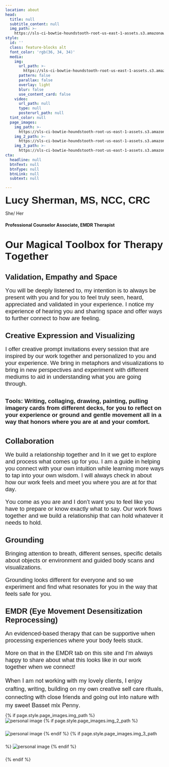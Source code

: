```yaml
---
location: about
head:
  title: null
  subtitle_content: null
  img_path: >-
    https://sls-ci-bowtie-houndstooth-root-us-east-1-assets.s3.amazonaws.com/NickArrasate/perceptivecounseling/1651594996005-Optimized-IMG_2230.jpeg
style:
  id: ''
  class: feature-blocks alt
  font_color: 'rgb(36, 34, 34)'
  media:
    img:
      url_path: >-
        https://sls-ci-bowtie-houndstooth-root-us-east-1-assets.s3.amazonaws.com/NickArrasate/perceptivecounseling/1646176634455-avinash-kumar-4-gLbNUi1Uc-unsplash.jpg
      pattern: false
      parallax: false
      overlay: light
      blur: false
      use_content_card: false
    video:
      url_path: null
      type: null
      posterurl_path: null
  tint_color: null
  page_images:
    img_path: >-
      https://sls-ci-bowtie-houndstooth-root-us-east-1-assets.s3.amazonaws.com/NickArrasate/perceptivecounseling/1662836748446-maureen-sgro-BpFAG6JSugE-unsplash__1_.jpg
    img_2_path: >-
      https://sls-ci-bowtie-houndstooth-root-us-east-1-assets.s3.amazonaws.com/NickArrasate/perceptivecounseling/1662839514906-anna-kolosyuk-D5nh6mCW52c-unsplash.jpg
    img_3_path: >-
      https://sls-ci-bowtie-houndstooth-root-us-east-1-assets.s3.amazonaws.com/NickArrasate/perceptivecounseling/1662839527193-IMG_0009__1_.jpg
cta:
  headline: null
  btnText: null
  btnType: null
  btnLink: null
  subtext: null

---
```

<div class="d-flex align-items-center justify-content-around row">
<div class="col-md-8">
<p><span style="font-family: arial, helvetica, sans-serif;"><strong><span style="font-size: 24pt;">Lucy Sherman, MS, NCC, CRC</span></strong></span></p>
<p>She/ Her</p>
<h4>Professional Counselor Associate, EMDR Therapist</h4>
<p class="p1" style="margin: 0px; font-variant-numeric: normal; font-variant-east-asian: normal; font-stretch: normal; font-size: 16px; line-height: normal; font-family: Arial; -webkit-text-stroke-color: #000000;">&nbsp;</p>
<p class="p1" style="margin: 0px; font-variant-numeric: normal; font-variant-east-asian: normal; font-stretch: normal; font-size: 16px; line-height: normal; font-family: Arial; -webkit-text-stroke-color: #000000;"><span class="s1" style="font-kerning: none; font-size: 24pt;"><strong>Our Magical Toolbox for Therapy Together</strong></span></p>
<p class="p1" style="margin: 0px; font-variant-numeric: normal; font-variant-east-asian: normal; font-stretch: normal; font-size: 16px; line-height: normal; font-family: Arial; -webkit-text-stroke-color: #000000;">&nbsp;</p>
<p class="p2" style="margin: 0px; font-variant-numeric: normal; font-variant-east-asian: normal; font-stretch: normal; font-size: 12px; line-height: normal; font-family: Times; -webkit-text-stroke-color: #000000; min-height: 14px;">&nbsp;</p>
<h4 class="p1" style="margin: 0px; font-variant-numeric: normal; font-variant-east-asian: normal; font-stretch: normal; font-size: 16px; line-height: normal; font-family: Arial; -webkit-text-stroke-color: #000000;"><span class="s1" style="font-kerning: none; font-size: 18pt;"><strong>Validation, Empathy and Space</strong></span></h4>
<p class="p1" style="margin: 0px; font-variant-numeric: normal; font-variant-east-asian: normal; font-stretch: normal; font-size: 16px; line-height: normal; font-family: Arial; -webkit-text-stroke-color: #000000;">&nbsp;</p>
<p class="p1" style="margin: 0px; font-variant-numeric: normal; font-variant-east-asian: normal; font-stretch: normal; font-size: 16px; line-height: normal; font-family: Arial; -webkit-text-stroke-color: #000000;"><span class="s1" style="font-kerning: none; font-size: 14pt;">You will be deeply listened to, my intention is to always be present with you and for you to feel truly seen, heard, appreciated and validated in your experience. I notice my experience of hearing you and sharing space and offer ways to further connect to how are feeling.</span></p>
<p class="p2" style="margin: 0px; font-variant-numeric: normal; font-variant-east-asian: normal; font-stretch: normal; font-size: 12px; line-height: normal; font-family: Times; -webkit-text-stroke-color: #000000; min-height: 14px;">&nbsp;</p>
<p class="p2" style="margin: 0px; font-variant-numeric: normal; font-variant-east-asian: normal; font-stretch: normal; font-size: 12px; line-height: normal; font-family: Times; -webkit-text-stroke-color: #000000; min-height: 14px;">&nbsp;</p>
<h4 class="p1" style="margin: 0px; font-variant-numeric: normal; font-variant-east-asian: normal; font-stretch: normal; font-size: 16px; line-height: normal; font-family: Arial; -webkit-text-stroke-color: #000000;"><span class="s1" style="font-kerning: none; font-size: 18pt;"><strong>Creative Expression and Visualizing</strong></span></h4>
<p class="p1" style="margin: 0px; font-variant-numeric: normal; font-variant-east-asian: normal; font-stretch: normal; font-size: 16px; line-height: normal; font-family: Arial; -webkit-text-stroke-color: #000000;">&nbsp;</p>
<p class="p1" style="margin: 0px; font-variant-numeric: normal; font-variant-east-asian: normal; font-stretch: normal; font-size: 16px; line-height: normal; font-family: Arial; -webkit-text-stroke-color: #000000;"><span class="s1" style="font-kerning: none; font-size: 14pt;"><strong> </strong>I offer creative prompt invitations every session that are inspired by our work together and personalized to you and your experience. We bring in metaphors and visualizations to bring in new perspectives and experiment with different mediums to aid in understanding what you are going through.&nbsp;</span></p>
<p class="p1" style="margin: 0px; font-variant-numeric: normal; font-variant-east-asian: normal; font-stretch: normal; font-size: 16px; line-height: normal; font-family: Arial; -webkit-text-stroke-color: #000000;">&nbsp;</p>
<p class="p2" style="margin: 0px; font-variant-numeric: normal; font-variant-east-asian: normal; font-stretch: normal; font-size: 12px; line-height: normal; font-family: Times; -webkit-text-stroke-color: #000000; min-height: 14px;">&nbsp;</p>
<p class="p3" style="margin: 0px; font-variant-numeric: normal; font-variant-east-asian: normal; font-stretch: normal; font-size: 17.3px; line-height: normal; font-family: Arial; -webkit-text-stroke-color: #000000;"><span style="font-size: 14pt;"><strong><span class="s2" style="font-variant-numeric: normal; font-variant-east-asian: normal; font-stretch: normal; line-height: normal; font-kerning: none;">Tools:</span></strong><em><span class="s2" style="font-variant-numeric: normal; font-variant-east-asian: normal; font-stretch: normal; line-height: normal; font-kerning: none;"> </span></em><span class="s1" style="font-kerning: none;"><strong>Writing, collaging, drawing, painting, pulling imagery cards from different decks, for you to reflect on your experience or ground and gentle movement all in a way that honors where you are at and your comfort.&nbsp;</strong></span></span></p>
<p class="p3" style="margin: 0px; font-variant-numeric: normal; font-variant-east-asian: normal; font-stretch: normal; font-size: 17.3px; line-height: normal; font-family: Arial; -webkit-text-stroke-color: #000000;">&nbsp;</p>
<p class="p2" style="margin: 0px; font-variant-numeric: normal; font-variant-east-asian: normal; font-stretch: normal; font-size: 12px; line-height: normal; font-family: Times; -webkit-text-stroke-color: #000000; min-height: 14px;">&nbsp;</p>
<h4 class="p1" style="margin: 0px; font-variant-numeric: normal; font-variant-east-asian: normal; font-stretch: normal; font-size: 16px; line-height: normal; font-family: Arial; -webkit-text-stroke-color: #000000;"><span class="s1" style="font-kerning: none; font-size: 18pt;"><strong>Collaboration</strong></span></h4>
<p class="p1" style="margin: 0px; font-variant-numeric: normal; font-variant-east-asian: normal; font-stretch: normal; font-size: 16px; line-height: normal; font-family: Arial; -webkit-text-stroke-color: #000000;">&nbsp;</p>
<p class="p1" style="margin: 0px; font-variant-numeric: normal; font-variant-east-asian: normal; font-stretch: normal; font-size: 16px; line-height: normal; font-family: Arial; -webkit-text-stroke-color: #000000;"><span class="s1" style="font-kerning: none; font-size: 14pt;">We build a relationship together and In it we get to explore and process what comes up for you.&nbsp;</span><span class="s1" style="font-kerning: none; font-size: 14pt;">I am a guide in helping you connect with your own intuition while learning more ways to tap into your own wisdom. </span><span class="s1" style="font-kerning: none; font-size: 14pt;">I will always check in about how our work feels and meet you where you are at for that day.</span></p>
<p class="p1" style="margin: 0px; font-variant-numeric: normal; font-variant-east-asian: normal; font-stretch: normal; font-size: 16px; line-height: normal; font-family: Arial; -webkit-text-stroke-color: #000000;">&nbsp;</p>
<p class="p1" style="margin: 0px; font-variant-numeric: normal; font-variant-east-asian: normal; font-stretch: normal; font-size: 16px; line-height: normal; font-family: Arial; -webkit-text-stroke-color: #000000;"><span class="s1" style="font-kerning: none; font-size: 14pt;">You come as you are and I don&rsquo;t want you to feel like you have to prepare or know exactly what to say. </span><span class="s1" style="font-kerning: none; font-size: 14pt;">Our work flows together and we build a relationship that can hold whatever it needs to hold.&nbsp;</span></p>
<p class="p2" style="margin: 0px; font-variant-numeric: normal; font-variant-east-asian: normal; font-stretch: normal; font-size: 12px; line-height: normal; font-family: Times; -webkit-text-stroke-color: #000000; min-height: 14px;">&nbsp;</p>
<p class="p2" style="margin: 0px; font-variant-numeric: normal; font-variant-east-asian: normal; font-stretch: normal; font-size: 12px; line-height: normal; font-family: Times; -webkit-text-stroke-color: #000000; min-height: 14px;">&nbsp;</p>
<h4 class="p1" style="margin: 0px; font-variant-numeric: normal; font-variant-east-asian: normal; font-stretch: normal; font-size: 16px; line-height: normal; font-family: Arial; -webkit-text-stroke-color: #000000;"><span class="s1" style="font-kerning: none; font-size: 18pt;"><strong>Grounding</strong></span></h4>
<p class="p1" style="margin: 0px; font-variant-numeric: normal; font-variant-east-asian: normal; font-stretch: normal; font-size: 16px; line-height: normal; font-family: Arial; -webkit-text-stroke-color: #000000;">&nbsp;</p>
<p class="p1" style="margin: 0px; font-variant-numeric: normal; font-variant-east-asian: normal; font-stretch: normal; font-size: 16px; line-height: normal; font-family: Arial; -webkit-text-stroke-color: #000000;"><span class="s1" style="font-kerning: none;"><span style="font-size: 14pt;"><strong> </strong>Bringing attention to breath, different senses, specific details about objects or environment and guided body scans and visualizations.&nbsp;</span></span></p>
<p class="p1" style="margin: 0px; font-variant-numeric: normal; font-variant-east-asian: normal; font-stretch: normal; font-size: 16px; line-height: normal; font-family: Arial; -webkit-text-stroke-color: #000000;">&nbsp;</p>
<p class="p1" style="margin: 0px; font-variant-numeric: normal; font-variant-east-asian: normal; font-stretch: normal; font-size: 16px; line-height: normal; font-family: Arial; -webkit-text-stroke-color: #000000;"><span class="s1" style="font-kerning: none; font-size: 14pt;">Grounding looks different for everyone and so we experiment and find what resonates for you in the way that feels safe for you.</span></p>
<p class="p2" style="margin: 0px; font-variant-numeric: normal; font-variant-east-asian: normal; font-stretch: normal; font-size: 12px; line-height: normal; font-family: Times; -webkit-text-stroke-color: #000000; min-height: 14px;">&nbsp;</p>
<p class="p2" style="margin: 0px; font-variant-numeric: normal; font-variant-east-asian: normal; font-stretch: normal; font-size: 12px; line-height: normal; font-family: Times; -webkit-text-stroke-color: #000000; min-height: 14px;">&nbsp;</p>
<h4 class="p1" style="margin: 0px; font-variant-numeric: normal; font-variant-east-asian: normal; font-stretch: normal; font-size: 16px; line-height: normal; font-family: Arial; -webkit-text-stroke-color: #000000;"><span class="s1" style="font-kerning: none; font-size: 18pt;"><strong>EMDR (Eye Movement Desensitization Reprocessing)</strong></span></h4>
<p class="p1" style="margin: 0px; font-variant-numeric: normal; font-variant-east-asian: normal; font-stretch: normal; font-size: 16px; line-height: normal; font-family: Arial; -webkit-text-stroke-color: #000000;">&nbsp;</p>
<p class="p1" style="margin: 0px; font-variant-numeric: normal; font-variant-east-asian: normal; font-stretch: normal; font-size: 16px; line-height: normal; font-family: Arial; -webkit-text-stroke-color: #000000;"><span class="s1" style="font-kerning: none; font-size: 14pt;">An evidenced-based therapy that can be supportive when processing experiences where your body feels stuck. </span></p>
<p class="p1" style="margin: 0px; font-variant-numeric: normal; font-variant-east-asian: normal; font-stretch: normal; font-size: 16px; line-height: normal; font-family: Arial; -webkit-text-stroke-color: #000000;">&nbsp;</p>
<p class="p1" style="margin: 0px; font-variant-numeric: normal; font-variant-east-asian: normal; font-stretch: normal; font-size: 16px; line-height: normal; font-family: Arial; -webkit-text-stroke-color: #000000;"><span class="s1" style="font-kerning: none; font-size: 14pt;">More on that in the EMDR tab on this site and I'm always happy to share about what this looks like in our work together when we connect!&nbsp;</span></p>
<p class="p1" style="margin: 0px; font-variant-numeric: normal; font-variant-east-asian: normal; font-stretch: normal; font-size: 16px; line-height: normal; font-family: Arial; -webkit-text-stroke-color: #000000;">&nbsp;</p>
<p class="p1" style="margin: 0px 0px 12px; font-variant-numeric: normal; font-variant-east-asian: normal; font-stretch: normal; font-size: 12px; line-height: normal; font-family: 'Helvetica Neue'; -webkit-text-stroke-color: #000000;"><span class="s1" style="font-kerning: none; font-size: 14pt;">When I am not working with my lovely clients, I enjoy crafting, writing, building on my own creative self care rituals, connecting with close friends and going out into nature with my sweet Basset mix Penny.&nbsp;</span></p>
</div>
{% if page.style.page_images.img_path %}
<div class="col-md-4 d-md-block d-none p-4">
<div class="d-flex flex-column align-items-center justify-content-between"><img style="max-width: 100%; margin-bottom: 24px;" src="{{page.style.page_images.img_path}}" alt="personal image" /> {% if page.style.page_images.img_2_path %} <img style="max-width: 100%; margin-bottom: 24px;" src="{{page.style.page_images.img_2_path}}" alt="personal image" /> {% endif %} {% if page.style.page_images.img_3_path %} <img style="max-width: 100%; margin-bottom: 24px;" src="{{page.style.page_images.img_3_path}}" alt="personal image" /> {% endif %}</div>
</div>
{% endif %}</div>
